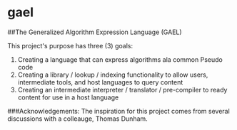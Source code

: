 # gael

##The Generalized Algorithm Expression Language (GAEL)

This project's purpose has three (3) goals:
1. Creating a language that can express algorithms ala common Pseudo code
2. Creating a library / lookup / indexing functionality to allow users, intermediate tools, and host languages to query content
3. Creating an intermediate interpreter / translator / pre-compiler to ready content for use in a host language


###Acknowledgements:
The inspiration for this project comes from several discussions with a colleauge,  Thomas Dunham. 
